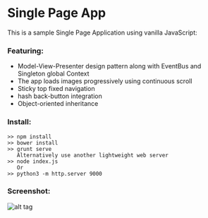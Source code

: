Single Page App
====
This is a sample Single Page Application using vanilla JavaScript:

### Featuring:
* Model-View-Presenter design pattern along with EventBus and Singleton global Context
* The app loads images progressively using continuous scroll
* Sticky top fixed navigation
* hash back-button integration
* Object-oriented inheritance

### Install:

```
>> npm install
>> bower install
>> grunt serve
   Alternatively use another lightweight web server
>> node index.js 
   Or
>> python3 -m http.server 9000
```

### Screenshot:
![alt tag](http://nextinterfaces.com/i/single-page-app.jpg)


